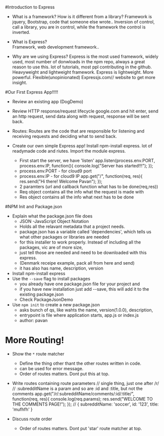 #Introduction to Express

* What is a framework? How is it different from a library?
    Framework is jquery, Bootstrap, code that someone else wrote.. 
    Inversion of control, call a library, you are in control, while the framework the control is inverted.

* What is Express?  
    Framework, web development framework..
    
* Why are we using Express?
    Express is the most used framework, widely used, most number of donwloads in the npm repo, always a great reason to use this.
    lot of tutorials, most ppl contributing in the github.
    Heavyweight and lightweight framework. Express is lightweight. More powerful. Flexible(unopinionated)
    Expressjs.com// website to get more insight.

#Our First Express App!!!!!

* Review an existing app (DogDemo)
* Review HTTP response/request lifecycle
    google.com and hit enter, send an http request, send data along with request, response will be sent back.

* Routes: Routes are the code that are responsible for listening and receiving requests and deciding what to send back.

* Create our own simple Express app!
    Install npm-install express.
    lot of readymade code and riutes.
    Import the module express. 
    * First start the server, we have 'listen'
        app.listen(process.env.PORT, process.env.IP, function(){
            console.log("Server has started!!!");
        });
    *   process.env.PORT - for cloud9 port
    *   process.env.IP - for cloud9 IP
    app.get("/", function(req, res){
        res.send("Hi there! Welcome Pavan");
    });
    * 2 paramters (url and callback function what has to be done(req,res))
    * Req object contains all the info what the request is made with
    * Res object contains all the info what next has to be done

#NPM Init and Package.json

* Explain what the package.json file does
    * JSON -JavaScript Object Notation
    * Holds all the relavant metadata that a project needs.
    * package.json has a variable called 'dependencies', which tells us what other packages or libraries are needed 
    * for this installer to work properly. Instead of including all the packages, vic are of more size,
    * just tell those are needed and need to be downloaded with this express. 
    * (Denmark receipe example, pack all from here and send)
    * it has also has name, description, version
* Install npm-install express
* Use the `--save` flag to install packages
    * you already have one package.json file for your project and
    * if you have new installation just add --save, this will add it to the existing package.json
    * Check PackageJsonDemo
* Use `npm init` to create a new package.json
    * asks bunch of qs, like wahts the name, version(1.0.0), description, 
    * entrypoint is file where application starts, app.js or index.js
    * author: pavan


# More Routing!

* Show the `*` route matcher
    * Define the thing other thant the other routes written in code.
    * can be used for error message.
    * Order of routes matters. Dont put this at top.
* Write routes containing route parameters
    // single thing, just one after /r/
    // :subredditName is a param and so are :id and :title, but not the comments
    app.get("/r/:subredditName/comments/:id/:title/", function(req, res){
        console.log(req.params);
        res.send("WELCOME TO THE COMMENTS PAGE!"); 
    });
    // { subredditName: 'soccer', id: '123', title: 'mufhfh' }

* Discuss route order
    * Order of routes matters. Dont put 'star' route matcher at top.
